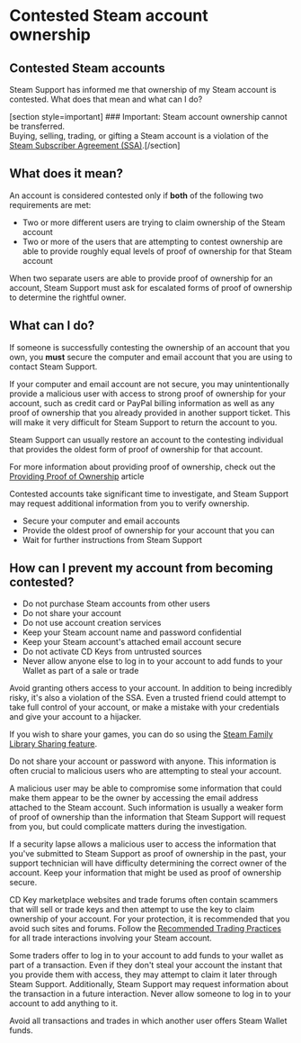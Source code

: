# Contested Steam account ownership

## Contested Steam accounts
Steam Support has informed me that ownership of my Steam account is contested. What does that mean and what can I do?  
  
[section style=important] ### Important:
Steam account ownership cannot be transferred.  
Buying, selling, trading, or gifting a Steam account is a violation of the [Steam Subscriber Agreement (SSA)](http://store.steampowered.com/subscriber_agreement/).[/section]  
  
## What does it mean?
An account is considered contested only if **both** of the following two requirements are met:  

* Two or more different users are trying to claim ownership of the Steam account
* Two or more of the users that are attempting to contest ownership are able to provide roughly equal levels of proof of ownership for that Steam account

  
When two separate users are able to provide proof of ownership for an account, Steam Support must ask for escalated forms of proof of ownership to determine the rightful owner.  
  
  
## What can I do?
If someone is successfully contesting the ownership of an account that you own, you **must** secure the computer and email account that you are using to contact Steam Support.  
  
If your computer and email account are not secure, you may unintentionally provide a malicious user with access to strong proof of ownership for your account, such as credit card or PayPal billing information as well as any proof of ownership that you already provided in another support ticket. This will make it very difficult for Steam Support to return the account to you.  
  
Steam Support can usually restore an account to the contesting individual that provides the oldest form of proof of ownership for that account.  
  
For more information about providing proof of ownership, check out the [Providing Proof of Ownership](https://help.steampowered.com/en/faqs/view/40A0-8B4B-B54B-C51A) article  
  
Contested accounts take significant time to investigate, and Steam Support may request additional information from you to verify ownership.  

* Secure your computer and email accounts
* Provide the oldest proof of ownership for your account that you can
* Wait for further instructions from Steam Support

  
  
  
## How can I prevent my account from becoming contested?
  

* Do not purchase Steam accounts from other users
* Do not share your account
* Do not use account creation services
* Keep your Steam account name and password confidential
* Keep your Steam account's attached email account secure
* Do not activate CD Keys from untrusted sources
* Never allow anyone else to log in to your account to add funds to your Wallet as part of a sale or trade

  
  
Avoid granting others access to your account. In addition to being incredibly risky, it's also a violation of the SSA. Even a trusted friend could attempt to take full control of your account, or make a mistake with your credentials and give your account to a hijacker.   
  
If you wish to share your games, you can do so using the [Steam Family Library Sharing feature](https://help.steampowered.com/en/faqs/view/57A7-503C-991F-E9A8).  
  
Do not share your account or password with anyone. This information is often crucial to malicious users who are attempting to steal your account.  
  
A malicious user may be able to compromise some information that could make them appear to be the owner by accessing the email address attached to the Steam account. Such information is usually a weaker form of proof of ownership than the information that Steam Support will request from you, but could complicate matters during the investigation.  
  
If a security lapse allows a malicious user to access the information that you've submitted to Steam Support as proof of ownership in the past, your support technician will have difficulty determining the correct owner of the account. Keep your information that might be used as proof of ownership secure.   
  
CD Key marketplace websites and trade forums often contain scammers that will sell or trade keys and then attempt to use the key to claim ownership of your account. For your protection, it is recommended that you avoid such sites and forums. Follow the [Recommended Trading Practices](https://help.steampowered.com/en/faqs/view/18A5-167F-C27B-64A0) for all trade interactions involving your Steam account.  
  
Some traders offer to log in to your account to add funds to your wallet as part of a transaction. Even if they don't steal your account the instant that you provide them with access, they may attempt to claim it later through Steam Support. Additionally, Steam Support may request information about the transaction in a future interaction. Never allow someone to log in to your account to add anything to it.  
  
Avoid all transactions and trades in which another user offers Steam Wallet funds.